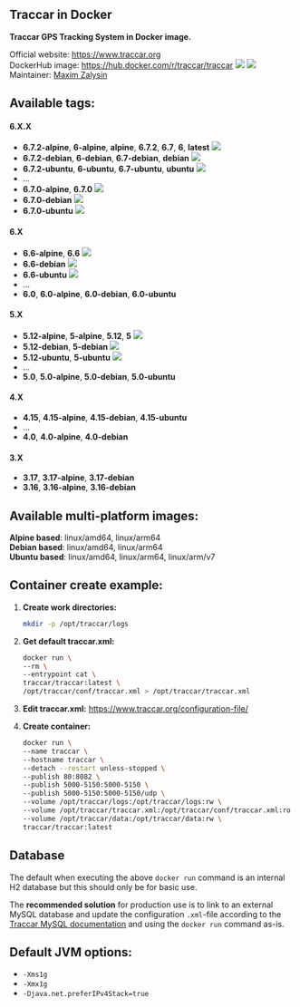 Traccar in Docker
---

**Traccar GPS Tracking System in Docker image.**

Official website: <https://www.traccar.org>  
DockerHub image: <https://hub.docker.com/r/traccar/traccar> ![](https://img.shields.io/docker/stars/traccar/traccar) ![](https://img.shields.io/docker/pulls/traccar/traccar)  
Maintainer: [Maxim Zalysin](https://github.com/magna-z)

## Available tags:
#### 6.X.X
- **6.7.2-alpine**, **6-alpine**, **alpine**, **6.7.2**, **6.7**, **6**, **latest** ![](https://img.shields.io/docker/image-size/traccar/traccar/6.7.2-alpine)
- **6.7.2-debian**, **6-debian**, **6.7-debian**, **debian** ![](https://img.shields.io/docker/image-size/traccar/traccar/6.7.2-debian)
- **6.7.2-ubuntu**, **6-ubuntu**, **6.7-ubuntu**, **ubuntu** ![](https://img.shields.io/docker/image-size/traccar/traccar/6.7.2-ubuntu)
- ...
- **6.7.0-alpine**, **6.7.0** ![](https://img.shields.io/docker/image-size/traccar/traccar/6.7.0-alpine)
- **6.7.0-debian** ![](https://img.shields.io/docker/image-size/traccar/traccar/6.7.0-debian)
- **6.7.0-ubuntu** ![](https://img.shields.io/docker/image-size/traccar/traccar/6.7.0-ubuntu)
#### 6.X
- **6.6-alpine**, **6.6** ![](https://img.shields.io/docker/image-size/traccar/traccar/6.6-alpine)
- **6.6-debian** ![](https://img.shields.io/docker/image-size/traccar/traccar/6.6-debian)
- **6.6-ubuntu** ![](https://img.shields.io/docker/image-size/traccar/traccar/6.6-ubuntu)
- ...
- **6.0**, **6.0-alpine**, **6.0-debian**, **6.0-ubuntu**
#### 5.X
- **5.12-alpine**, **5-alpine**, **5.12**, **5** ![](https://img.shields.io/docker/image-size/traccar/traccar/5.12-alpine)
- **5.12-debian**, **5-debian** ![](https://img.shields.io/docker/image-size/traccar/traccar/5.12-debian)
- **5.12-ubuntu**, **5-ubuntu** ![](https://img.shields.io/docker/image-size/traccar/traccar/5.12-ubuntu)
- ...
- **5.0**, **5.0-alpine**, **5.0-debian**, **5.0-ubuntu**
#### 4.X
- **4.15**, **4.15-alpine**, **4.15-debian**, **4.15-ubuntu**
- ...
- **4.0**, **4.0-alpine**, **4.0-debian**
#### 3.X
- **3.17**, **3.17-alpine**, **3.17-debian**
- **3.16**, **3.16-alpine**, **3.16-debian**

## Available multi-platform images:
**Alpine based**: linux/amd64, linux/arm64  
**Debian based**: linux/amd64, linux/arm64  
**Ubuntu based**: linux/amd64, linux/arm64, linux/arm/v7

## Container create example:
1. **Create work directories:**
    ```bash
    mkdir -p /opt/traccar/logs
    ```

1. **Get default traccar.xml:**
    ```bash
    docker run \
    --rm \
    --entrypoint cat \
    traccar/traccar:latest \
    /opt/traccar/conf/traccar.xml > /opt/traccar/traccar.xml
    ```

1. **Edit traccar.xml:** <https://www.traccar.org/configuration-file/>

1. **Create container:**
    ```bash
    docker run \
    --name traccar \
    --hostname traccar \
    --detach --restart unless-stopped \
    --publish 80:8082 \
    --publish 5000-5150:5000-5150 \
    --publish 5000-5150:5000-5150/udp \
    --volume /opt/traccar/logs:/opt/traccar/logs:rw \
    --volume /opt/traccar/traccar.xml:/opt/traccar/conf/traccar.xml:ro \
    --volume /opt/traccar/data:/opt/traccar/data:rw \
    traccar/traccar:latest
    ```

## Database
The default when executing the above `docker run` command is an internal H2 database but this should only be for basic use.  

The **recommended solution** for production use is to link to an external MySQL database and update the configuration `.xml`-file according to the [Traccar MySQL documentation](https://www.traccar.org/mysql/) and using the `docker run` command as-is.

## Default JVM options:
- `-Xms1g`
- `-Xmx1g`
- `-Djava.net.preferIPv4Stack=true`
